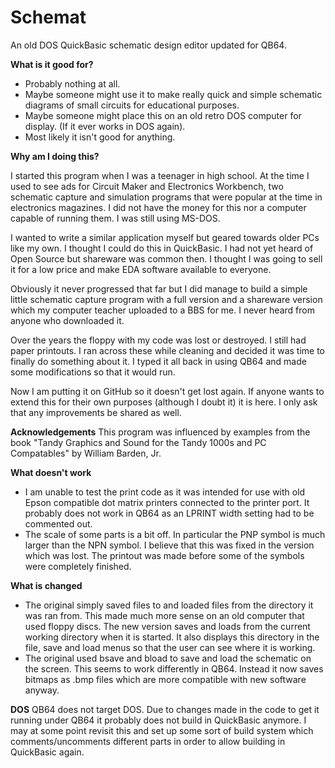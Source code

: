 # Schemat
An old DOS QuickBasic schematic design editor updated for QB64.

**What is it good for?**

- Probably nothing at all.
- Maybe someone might use it to make really quick and simple schematic diagrams of small circuits for educational purposes.
- Maybe someone might place this on an old retro DOS computer for display. (If it ever works in DOS again).
- Most likely it isn't good for anything.

**Why am I doing this?**

I started this program when I was a teenager in high school. At the time I used to see ads for Circuit Maker and Electronics Workbench, two schematic capture and simulation programs that were popular at the time in electronics magazines. I did not have the money for this nor a computer capable of running them. I was still using MS-DOS.

I wanted to write a similar application myself but geared towards older PCs like my own. I thought I could do this in QuickBasic. I had not yet heard of Open Source but shareware was common then. I thought I was going to sell it for a low price and make EDA software available to everyone.

Obviously it never progressed that far but I did manage to build a simple little schematic capture program with a full version and a shareware version which my computer teacher uploaded to a BBS for me. I never heard from anyone who downloaded it.

Over the years the floppy with my code was lost or destroyed. I still had paper printouts.  I ran across these while cleaning and decided it was time to finally do something about it.  I typed it all back in using QB64 and made some modifications so that it would run.

Now I am putting it on GitHub so it doesn't get lost again. If anyone wants to extend this for their own purposes (although I doubt it) it is here. I only ask that any improvements be shared as well.

**Acknowledgements**
This program was influenced by examples from the book "Tandy Graphics and Sound for the Tandy 1000s and PC Compatables" by William Barden, Jr.

**What doesn't work**
- I am unable to test the print code as it was intended for use with old Epson compatible dot matrix printers connected to the printer port. It probably does not work in QB64 as an LPRINT width setting had to be commented out.
- The scale of some parts is a bit off. In particular the PNP symbol is much larger than the NPN symbol. I believe that this was fixed in the version which was lost. The printout was made before some of the symbols were completely finished.

**What is changed**
- The original simply saved files to and loaded files from the directory it was ran from. This made much more sense on an old computer that used floppy discs. The new version saves and loads from the current working directory when it is started. It also displays this directory in the file, save and load menus so that the user can see where it is working.
- The original used bsave and bload to save and load the schematic on the screen. This seems to work differently in QB64. Instead it now saves bitmaps as .bmp files which are more compatible with new software anyway.

**DOS**
QB64 does not target DOS. Due to changes made in the code to get it running under QB64 it probably does not build in QuickBasic anymore. I may at some point revisit this and set up some sort of build system which comments/uncomments different parts in order to allow building in QuickBasic again.

